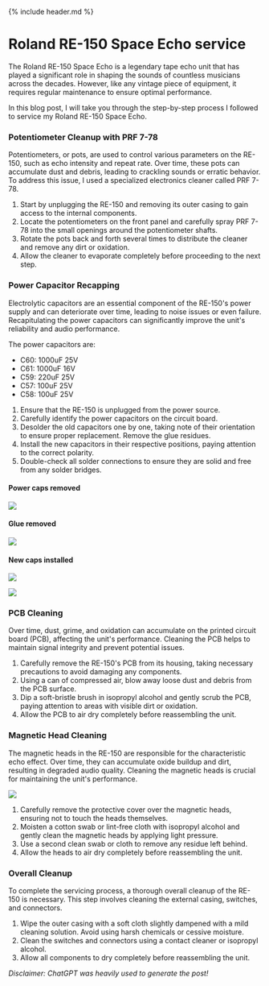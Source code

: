 {% include header.md  %}

# Roland RE-150 Space Echo service

The Roland RE-150 Space Echo is a legendary tape echo unit that has played a significant role in shaping the sounds of countless musicians across the decades. However, like any vintage piece of equipment, it requires regular maintenance to ensure optimal performance. 

In this blog post, I will take you through the step-by-step process I followed to service my Roland RE-150 Space Echo. 

### Potentiometer Cleanup with PRF 7-78

Potentiometers, or pots, are used to control various parameters on the RE-150, such as echo intensity and repeat rate. Over time, these pots can accumulate dust and debris, leading to crackling sounds or erratic behavior. To address this issue, I used a specialized electronics cleaner called PRF 7-78.

1. Start by unplugging the RE-150 and removing its outer casing to gain access to the internal components.
2. Locate the potentiometers on the front panel and carefully spray PRF 7-78 into the small openings around the potentiometer shafts.
3. Rotate the pots back and forth several times to distribute the cleaner and remove any dirt or oxidation.
4. Allow the cleaner to evaporate completely before proceeding to the next step.

### Power Capacitor Recapping

Electrolytic capacitors are an essential component of the RE-150's power supply and can deteriorate over time, leading to noise issues or even failure. Recapitulating the power capacitors can significantly improve the unit's reliability and audio performance.

The power capacitors are:
- C60: 1000uF 25V
- C61: 1000uF 16V
- C59: 220uF 25V
- C57: 100uF 25V  
- C58: 100uF 25V 

1. Ensure that the RE-150 is unplugged from the power source.
2. Carefully identify the power capacitors on the circuit board.
3. Desolder the old capacitors one by one, taking note of their orientation to ensure proper replacement. Remove the glue residues.
4. Install the new capacitors in their respective positions, paying attention to the correct polarity.
5. Double-check all solder connections to ensure they are solid and free from any solder bridges.

#### Power caps removed
![](images/re150/no_caps.jpg)

#### Glue removed
![](images/re150/cleaned_nocaps.jpg)

#### New caps installed
![](images/re150/new_caps.jpg)

![](images/re150/overview.jpg)


### PCB Cleaning

Over time, dust, grime, and oxidation can accumulate on the printed circuit board (PCB), affecting the unit's performance. Cleaning the PCB helps to maintain signal integrity and prevent potential issues.

1. Carefully remove the RE-150's PCB from its housing, taking necessary precautions to avoid damaging any components.
2. Using a can of compressed air, blow away loose dust and debris from the PCB surface.
3. Dip a soft-bristle brush in isopropyl alcohol and gently scrub the PCB, paying attention to areas with visible dirt or oxidation.
4. Allow the PCB to air dry completely before reassembling the unit.

### Magnetic Head Cleaning

The magnetic heads in the RE-150 are responsible for the characteristic echo effect. Over time, they can accumulate oxide buildup and dirt, resulting in degraded audio quality. Cleaning the magnetic heads is crucial for maintaining the unit's performance.

![](images/re150/heads.jpg)

1. Carefully remove the protective cover over the magnetic heads, ensuring not to touch the heads themselves.
2. Moisten a cotton swab or lint-free cloth with isopropyl alcohol and gently clean the magnetic heads by applying light pressure.
3. Use a second clean swab or cloth to remove any residue left behind.
4. Allow the heads to air dry completely before reassembling the unit.

### Overall Cleanup
To complete the servicing process, a thorough overall cleanup of the RE-150 is necessary. This step involves cleaning the external casing, switches, and connectors.

1. Wipe the outer casing with a soft cloth slightly dampened with a mild cleaning solution. Avoid using harsh chemicals or cessive moisture.
2. Clean the switches and connectors using a contact cleaner or isopropyl alcohol.
3. Allow all components to dry completely before reassembling the unit.


*Disclaimer: ChatGPT was heavily used to generate the post!*
